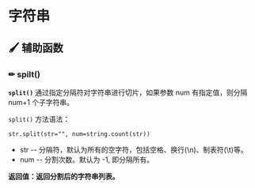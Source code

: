 # 字符串

## 🖌 辅助函数

### ✏ spilt\(\)

**`split()`** 通过指定分隔符对字符串进行切片，如果参数 num 有指定值，则分隔 num+1 个子字符串。

`split()` 方法语法：

```text
str.split(str="", num=string.count(str))
```

* str -- 分隔符，默认为所有的空字符，包括空格、换行\(\n\)、制表符\(\t\)等。
* num -- 分割次数。默认为 -1, 即分隔所有。

**返回值：返回分割后的字符串列表。**

